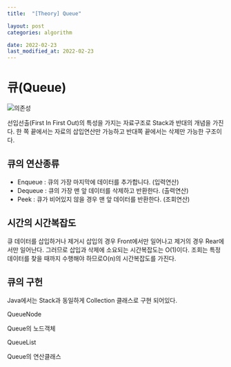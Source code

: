 ```yaml
---
title:  "[Theory] Queue"

layout: post
categories: algorithm

date: 2022-02-23
last_modified_at: 2022-02-23
---
```


# 큐(Queue)

![의존성]({{site.url}}/public/image/2022/2022-02-23/queue001.png)

선입선출(First In First Out)의 특성을 가지는 자료구조로 Stack과 반대의 개념을 가진다.
한 쪽 끝에서는 자료의 삽입연산만 가능하고 반대쪽 끝에서는 삭제만 가능한 구조이다.

## 큐의 연산종류

 - Enqueue : 큐의 가장 마지막에 데이터를 추가합니다. (입력연산)
 - Dequeue : 큐의 가장 맨 앞 데이터를 삭제하고 반환한다. (출력연산)
 - Peek : 큐가 비어있지 않을 경우 맨 앞 데이터를 반환한다. (조회연산)

## 시간의 시간복잡도

큐 데이터를 삽입하거나 제거시 삽입의 경우 Front에서만 일어나고 제거의 경우 Rear에서만 일어난다.
그러므로 삽입과 삭제에 소요되는 시간복잡도는 O(1)이다.
조회는 특정 데이터를 찾을 때까지 수행해야 하므로O(n)의 시간복잡도를 가진다.

## 큐의 구헌

Java에서는 Stack과 동일하게 Collection 클래스로 구현 되어있다.

QueueNode

Queue의 노드객체

<script src="https://gist.github.com/dh37789/03387c475032aa8a2109d22d11aac2f1.js"></script>

QueueList

Queue의 연산클래스

<script src="https://gist.github.com/dh37789/b81f303d8f89c1cbd4f14cc51d2afd27.js"></script>
